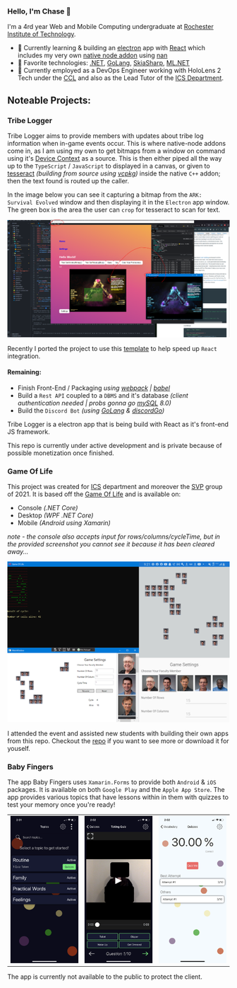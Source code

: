 ### Hello, I'm Chase 👋
I'm a 4rd year Web and Mobile Computing undergraduate at <a href="https://www.rit.edu/">Rochester Institute of Technology</a>.

- 🌱 Currently learning & building an [electron](https://www.electronjs.org/) app with [React](https://reactjs.org/) which includes my very own [native node addon](https://nodejs.org/api/addons.html) using [nan](https://github.com/nodejs/nan)
- 🧪 Favorite technologies: [.NET](https://dotnet.microsoft.com/), [GoLang](https://golang.org/), [SkiaSharp](https://docs.microsoft.com/en-us/xamarin/xamarin-forms/user-interface/graphics/skiasharp/), [ML.NET](https://dotnet.microsoft.com/apps/machinelearning-ai/ml-dotnet)
- 🔭 Currently employed as a DevOps Engineer working with HoloLens 2 Tech under the [CCL](https://www.rit.edu/ntid/nccl) and also as the Lead Tutor of the <a href="https://www.rit.edu/ntid/ics">ICS Department</a>.

## Noteable Projects:

### Tribe Logger
Tribe Logger aims to provide members with updates about tribe log information when in-game events occur. This is where native-node addons come in, as I am using my own to get bitmaps from a window on command using it's [Device Context](https://docs.microsoft.com/en-us/windows/win32/gdi/device-contexts) as a source. This is then either piped all the way up to the `TypeScript` / `JavaScript` to displayed in a canvas, or given to [tesseract](https://github.com/tesseract-ocr/tesseract) *(building from source using [vcpkg](https://github.com/microsoft/vcpkg))* inside the native `C++` addon; then the text found is routed up the caller.

In the image below you can see it capturing a bitmap from the `ARK: Survival Evolved` window and then displaying it in the `Electron` app window. The green box is the area the user can `crop` for tesseract to scan for text.

![Tribe-Logger](resources/tribe-logger/testing.png)

Recently I ported the project to use this [template](https://github.com/electron-react-boilerplate/electron-react-boilerplate) to help speed up `React` integration.

#### Remaining:
 - Finish Front-End / Packaging *using [webpack](https://webpack.js.org/) | [babel](https://babeljs.io/)*
 - Build a `Rest API` coupled to a `DBMS` and it's database *(client authentication needed | probs gonna go [mySQL](https://www.mysql.com/) 8.0)*
 - Build the `Discord Bot` *(using [GoLang](https://golang.org/) & [discordGo](https://github.com/bwmarrin/discordgo))*

Tribe Logger is a electron app that is being build with React as it's front-end JS framework.

This repo is currently under active development and is private because of possible monetization once finished. 

### Game Of Life
This project was created for [ICS](https://www.rit.edu/ntid/ics) department and moreover the [SVP](https://www.rit.edu/ntid/svp) group of 2021. It is based off the [Game Of Life](https://en.wikipedia.org/wiki/Conway%27s_Game_of_Life) and is available on:
- Console *(.NET Core)*
- Desktop *(WPF .NET Core)*
- Mobile *(Android using Xamarin)*

*note - the console also accepts input for rows/columns/cycleTime, but in the provided screenshot you cannot see it because it has been cleared away...*

![Game Of Life Console, Desktop, & Mobile](resources/game-of-life/game_of_life_all.png)

I attended the event and assisted new students with building their own apps from this repo. Checkout the [repo](https://github.com/MAD-NTID/GameOfLife) if you want to see more or download it for youself.

### Baby Fingers

The app Baby Fingers uses `Xamarin.Forms` to provide both `Android` & `iOS` packages. It is available on both `Google Play` and the `Apple App Store`. The app provides various topics that have lessons within in them with quizzes to test your memory once you're ready!

|  |  |  |
| :---: | :----: | :---: |
| ![Home Page](resources/baby-fingers/home_page.png) | ![Quiz Page](resources/baby-fingers/taking_quiz_page.png) | ![Quiz Attempts](resources/baby-fingers/quiz_attempts_page.png) |

The app is currently not available to the public to protect the client.

